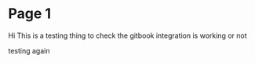 # Page 1

Hi This is a testing thing to check the gitbook integration is working or not&#x20;

testing again
